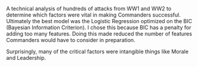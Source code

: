 A technical analysis of hundreds of attacks from WW1 and WW2 to determine which factors were vital in making Commanders successful. 
Ultimately the best model was the Logistic Regression optimized on the BIC (Bayesian Information Criterion). I chose this because 
BIC has a penalty for adding too many features. Doing this made reduced the number of features Commanders would have to consider 
in preparation.

Surprisingly, many of the critical factors were intangible things like Morale and Leadership.
